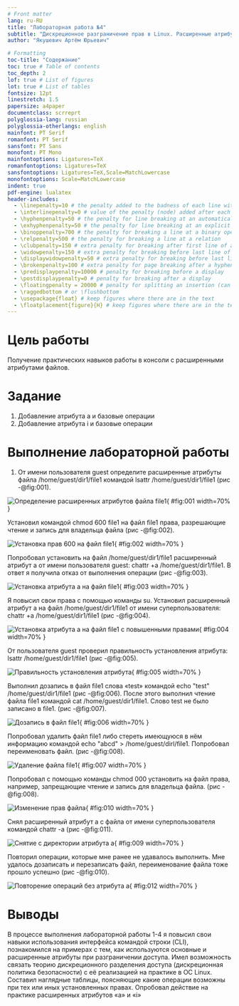 ```yaml
---
# Front matter
lang: ru-RU
title: "Лабораторная работа №4"
subtitle: "Дискреционное разграничение прав в Linux. Расширенные атрибуты"
author: "Якушевич Артём Юрьевич"

# Formatting
toc-title: "Содержание"
toc: true # Table of contents
toc_depth: 2
lof: true # List of figures
lot: true # List of tables
fontsize: 12pt
linestretch: 1.5
papersize: a4paper
documentclass: scrreprt
polyglossia-lang: russian
polyglossia-otherlangs: english
mainfont: PT Serif
romanfont: PT Serif
sansfont: PT Sans
monofont: PT Mono
mainfontoptions: Ligatures=TeX
romanfontoptions: Ligatures=TeX
sansfontoptions: Ligatures=TeX,Scale=MatchLowercase
monofontoptions: Scale=MatchLowercase
indent: true
pdf-engine: lualatex
header-includes:
  - \linepenalty=10 # the penalty added to the badness of each line within a paragraph (no associated penalty node) Increasing the value makes tex try to have fewer lines in the paragraph.
  - \interlinepenalty=0 # value of the penalty (node) added after each line of a paragraph.
  - \hyphenpenalty=50 # the penalty for line breaking at an automatically inserted hyphen
  - \exhyphenpenalty=50 # the penalty for line breaking at an explicit hyphen
  - \binoppenalty=700 # the penalty for breaking a line at a binary operator
  - \relpenalty=500 # the penalty for breaking a line at a relation
  - \clubpenalty=150 # extra penalty for breaking after first line of a paragraph
  - \widowpenalty=150 # extra penalty for breaking before last line of a paragraph
  - \displaywidowpenalty=50 # extra penalty for breaking before last line before a display math
  - \brokenpenalty=100 # extra penalty for page breaking after a hyphenated line
  - \predisplaypenalty=10000 # penalty for breaking before a display
  - \postdisplaypenalty=0 # penalty for breaking after a display
  - \floatingpenalty = 20000 # penalty for splitting an insertion (can only be split footnote in standard LaTeX)
  - \raggedbottom # or \flushbottom
  - \usepackage{float} # keep figures where there are in the text
  - \floatplacement{figure}{H} # keep figures where there are in the text
---
```


# Цель работы

Получение практических навыков работы в консоли с расширенными атрибутами файлов.

# Задание

1. Добавление атрибута а и базовые операции
2. Добавление атрибута i и базовые операции

# Выполнение лабораторной работы

1. От имени пользователя guest определите расширенные атрибуты файла /home/guest/dir1/file1 командой lsattr /home/guest/dir1/file1 (рис -@fig:001).

![Определение расширенных атрибутов файла file1](image/1.png){ #fig:001 width=70% }

Установил командой chmod 600 file1 на файл file1 права, разрешающие чтение и запись для владельца файла (рис -@fig:002).

![Установка прав 600 на файл file1](image/2.png){ #fig:002 width=70% }

Попробовал установить на файл /home/guest/dir1/file1 расширенный атрибут a от имени пользователя guest: chattr +a /home/guest/dir1/file1. В ответ я получила отказ от выполнения операции (рис -@fig:003).

![Установка атрибута а на файл file1](image/3.png){ #fig:003 width=70% }

Я повысил свои права с помощью команды su. Установил расширенный атрибут a на файл /home/guest/dir1/file1 от имени суперпользователя: chattr +a /home/guest/dir1/file1 (рис -@fig:004).

![Установка атрибута а на файл file1 с повышенными правами](image/4.png){ #fig:004 width=70% }

От пользователя guest проверил правильность установления атрибута: lsattr /home/guest/dir1/file1 (рис -@fig:005).

![Правильность установления атрибута](image/5.png){ #fig:005 width=70% }

Выполнил дозапись в файл file1 слова «test» командой echo "test" /home/guest/dir1/file1 (рис -@fig:006). После этого выполнил чтение файла file1 командой cat /home/guest/dir1/file1. Слово test не было записано в file1. (рис -@fig:007). 

![Дозапись в файл file1](image/6.png){ #fig:006 width=70% }

Попробовал удалить файл file1 либо стереть имеющуюся в нём информацию командой echo "abcd" > /home/guest/dirl/file1. Попробовал переименовать файл. (рис -@fig:008).

![Удаление файла file1](image/7.png){ #fig:007 width=70% }

Попробовал с помощью команды chmod 000 установить на файл права, например, запрещающие чтение и запись для владельца файла. (рис -@fig:008).

![Изменение прав файла](image/8.png){ #fig:010 width=70% }

Снял расширенный атрибут a с файла от имени суперпользователя командой chattr -a (рис -@fig:011).

![Снятие с директории атрибута а](image/9.png){ #fig:009 width=70% }

Повторил операции, которые мне ранее не удавалось выполнить. Мне удалось дозаписать и перезаписать файл, переименование файла тоже прошло успешно (рис -@fig:010).

![Повторение операций без атрибута а](image/10.png){ #fig:012 width=70% }

# Выводы

В процессе выполнения лабораторной работы 1-4 я повысил свои навыки использования интерфейса командой строки (CLI), познакомился на примерах с тем, как используются основные и расширенные атрибуты при разграничении доступа. Имел возможность связать теорию дискреционного разделения доступа (дискреционная политика безопасности) с её реализацией на практике в ОС Linux. Составил наглядные таблицы, поясняющие какие операции возможны при тех или иных установленных правах. Опробовал действие на практике расширенных атрибутов «а» и «i»




